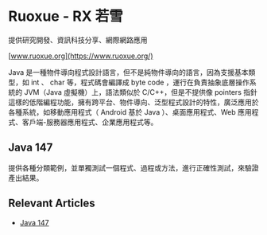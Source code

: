 # Ruoxue - RX 若雪
提供研究開發、資訊科技分享、網際網路應用

[www.ruoxue.org](https://www.ruoxue.org/)

Java 是一種物件導向程式設計語言，但不是純物件導向的語言，因為支援基本類型，如 int 、 char 等，程式碼會編譯成 byte code ，運行在負責抽象底層操作系統的 JVM（Java 虛擬機）上，語法類似於 C/C++，但是不提供像 pointers 指針這樣的低階編程功能，擁有跨平台、物件導向、泛型程式設計的特性，廣泛應用於各種系統，如移動應用程式（ Android 基於 Java ）、桌面應用程式、Web 應用程式、客戶端-服務器應用程式、企業應用程式等。

## Java 147
提供各種分類範例，並單獨測試一個程式、過程或方法，進行正確性測試，來驗證產出結果。

## Relevant Articles
- [Java 147](https://www.ruoxue.org/java-147/)